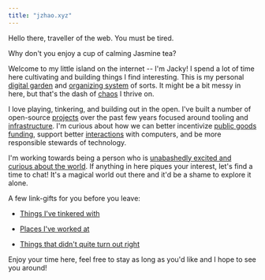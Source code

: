 ```yaml
---
title: "jzhao.xyz"
---
```


Hello there, traveller of the web. You must be tired.

Why don't you enjoy a cup of calming Jasmine tea?

Welcome to my little island on the internet -- I'm Jacky! I spend a lot of time here cultivating and building things I find interesting. This is my personal [digital garden](posts/networked-thought.md) and [organizing system](thoughts/organizing%20system.md) of sorts. It might be a bit messy in here, but that's the dash of [chaos](thoughts/bandwidth.md) I thrive on.

I love playing, tinkering, and building out in the open. I've built a number of open-source [projects](thoughts/Projects.md) over the past few years focused around tooling and [infrastructure](thoughts/infrastructure.md). I'm curious about how we can better incentivize [public goods](thoughts/public%20goods.md) [funding](thoughts/funding.md), support better [interactions](thoughts/interaction%20design.md) with computers, and be more responsible stewards of technology.

I'm working towards being a person who is [unabashedly excited and curious about the world](https://www.youtube.com/watch?v=Khfe3jBuq8c&list=PLMs_JcuNozJbxC91R5skgPpL7cnJuICun). If anything in here piques your interest, let's find a time to chat! It's a magical world out there and it'd be a shame to explore it alone.

A few link-gifts for you before you leave:
* [Things I've tinkered with](thoughts/Projects.md)
- [Places I've worked at](thoughts/Experience.md)
* [Things that didn't quite turn out right](posts/a-failure-resume.md)

Enjoy your time here, feel free to stay as long as you'd like and I hope to see you around!